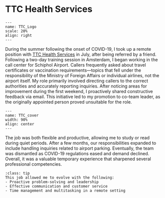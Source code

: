# TTC Health Services

```{figure} ../Figures/TTC_Logo.png
---
name: TTC_Logo
scale: 20%
align: right
---
```
During the summer following the onset of COVID-19, I took up a remote position with [TTC Health Services](https://www.ttchs.com/) in July, after being referred by a friend. Following a two-day training session in Amsterdam, I began working in the call center for Schiphol Airport. Callers frequently asked about travel certificates or vaccination requirements—topics that fell under the responsibility of the Ministry of Foreign Affairs or individual airlines, not the airport itself. My role primarily involved directing callers to the correct authorities and accurately reporting inquiries. After noticing areas for improvement during the first weekend, I proactively shared constructive feedback via email. This initiative led to my promotion to co-team leader, as the originally appointed person proved unsuitable for the role.

```{figure} ../Figures/ttc_health_services_cover.jpeg
---
name: TTC_cover
width: 90%
align: center
---
```

The job was both flexible and productive, allowing me to study or read during quiet periods. After a few months, our responsibilities expanded to include handling inquiries related to airport parking. Eventually, the team was dismantled as COVID-19 regulations eased and demand declined. Overall, it was a valuable temporary experience that sharpened several professional competencies.

```{admonition} Skills obtained
:class: tip
This job allowed me to evolve with the following: 
- Proactive problem-solving and leadership
- Effective communication and customer service
- Time management and multitasking in a remote setting
```

